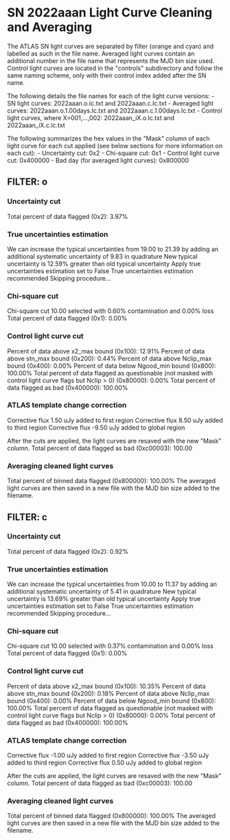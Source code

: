 # SN 2022aaan Light Curve Cleaning and Averaging

The ATLAS SN light curves are separated by filter (orange and cyan) and labelled as such in the file name. Averaged light curves contain an additional number in the file name that represents the MJD bin size used. Control light curves are located in the "controls" subdirectory and follow the same naming scheme, only with their control index added after the SN name.

The following details the file names for each of the light curve versions:
	- SN light curves: 2022aaan.o.lc.txt and 2022aaan.c.lc.txt
	- Averaged light curves: 2022aaan.o.1.00days.lc.txt and 2022aaan.c.1.00days.lc.txt
	- Control light curves, where X=001,...,002: 2022aaan_iX.o.lc.txt and 2022aaan_iX.c.lc.txt

The following summarizes the hex values in the "Mask" column of each light curve for each cut applied (see below sections for more information on each cut): 
	- Uncertainty cut: 0x2
	- Chi-square cut: 0x1
	- Control light curve cut: 0x400000
	- Bad day (for averaged light curves): 0x800000

## FILTER: o

### Uncertainty cut
Total percent of data flagged (0x2): 3.97%

### True uncertainties estimation
We can increase the typical uncertainties from 19.00 to 21.39 by adding an additional systematic uncertainty of 9.83 in quadrature
New typical uncertainty is 12.59% greater than old typical uncertainty
Apply true uncertainties estimation set to False
True uncertainties estimation recommended
Skipping procedure...

### Chi-square cut
Chi-square cut 10.00 selected with 0.60% contamination and 0.00% loss
Total percent of data flagged (0x1): 0.00%

### Control light curve cut
Percent of data above x2_max bound (0x100): 12.91%
Percent of data above stn_max bound (0x200): 0.44%
Percent of data above Nclip_max bound (0x400): 0.00%
Percent of data below Ngood_min bound (0x800): 100.00%
Total percent of data flagged as questionable (not masked with control light curve flags but Nclip > 0) (0x80000): 0.00%
Total percent of data flagged as bad (0x400000): 100.00%

### ATLAS template change correction
Corrective flux 1.50 uJy added to first region
Corrective flux 8.50 uJy added to third region
Corrective flux -9.50 uJy added to global region

After the cuts are applied, the light curves are resaved with the new "Mask" column.
Total percent of data flagged as bad (0xc00003): 100.00

### Averaging cleaned light curves
Total percent of binned data flagged (0x800000): 100.00%
The averaged light curves are then saved in a new file with the MJD bin size added to the filename.

## FILTER: c

### Uncertainty cut
Total percent of data flagged (0x2): 0.92%

### True uncertainties estimation
We can increase the typical uncertainties from 10.00 to 11.37 by adding an additional systematic uncertainty of 5.41 in quadrature
New typical uncertainty is 13.69% greater than old typical uncertainty
Apply true uncertainties estimation set to False
True uncertainties estimation recommended
Skipping procedure...

### Chi-square cut
Chi-square cut 10.00 selected with 0.37% contamination and 0.00% loss
Total percent of data flagged (0x1): 0.00%

### Control light curve cut
Percent of data above x2_max bound (0x100): 10.35%
Percent of data above stn_max bound (0x200): 0.18%
Percent of data above Nclip_max bound (0x400): 0.00%
Percent of data below Ngood_min bound (0x800): 100.00%
Total percent of data flagged as questionable (not masked with control light curve flags but Nclip > 0) (0x80000): 0.00%
Total percent of data flagged as bad (0x400000): 100.00%

### ATLAS template change correction
Corrective flux -1.00 uJy added to first region
Corrective flux -3.50 uJy added to third region
Corrective flux 0.50 uJy added to global region

After the cuts are applied, the light curves are resaved with the new "Mask" column.
Total percent of data flagged as bad (0xc00003): 100.00

### Averaging cleaned light curves
Total percent of binned data flagged (0x800000): 100.00%
The averaged light curves are then saved in a new file with the MJD bin size added to the filename.